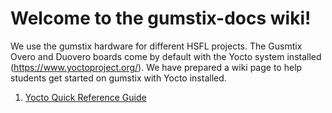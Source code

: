# Welcome to the gumstix-docs wiki!

We use the gumstix hardware for different HSFL projects. The Gusmtix Overo and Duovero boards come by default with the Yocto system installed (https://www.yoctoproject.org/). We have prepared a wiki page to help students get started on gumstix with Yocto installed.

1. [Yocto Quick Reference Guide](https://github.com/hsfl/gumstix-docs/wiki/Yocto-Quick-Reference-Guide)
